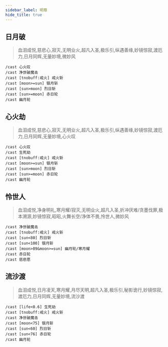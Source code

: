 ```yaml
---
sidebar_label: 明尊
hide_title: true
---
```


## 日月破

> 血泪成悦,慈悲心,寂灭,无明业火,超凡入圣,极乐引,纵遇善缘,妙镜惊寂,渡厄力,日月同辉,无量妙境,微妙风

```
/cast 心火叹
/cast 净世破魔击
/cast [tnobuff:戒火] 戒火斩
/cast [moon>=sun] 银月斩
/cast [sun>moon] 烈日斩
/cast [sun>=moon] 赤日轮
/cast 幽月轮
```


## 心火劫

> 血泪成悦,慈悲心,寂灭,无明业火,超凡入圣,极乐引,纵遇善缘,妙镜惊寂,渡厄力,日月同辉,无量妙境,心火叹

```
/cast 心火叹
/cast 生死劫
/cast [tnobuff:戒火] 戒火斩
/cast [moon>=sun] 银月斩
/cast [sun>moon] 烈日斩
/cast [sun>=moon] 赤日轮
/cast 幽月轮
```


## 怜世人

> 血泪成悦,净身明礼,寒月耀/寂灭,无明业火,超凡入圣,折冲厌难/贪墨伐罪,极本溯源,妙镜惊寂,昭昭,火舞长空/净体不畏,怜世人,微妙风

```
/cast 净世破魔击
/cast [tnobuff:戒火] 戒火斩
/cast [sun<80] 烈日斩
/cast [sun<100] 银月斩
/cast [moon>89&moon>=sun] 幽月轮/寒月耀
/cast 赤日轮
/cast 慈悲愿
```



## 流沙渡

> 血泪成悦,日月凌天,寒月耀,月尽天明,超凡入圣,极乐引,秘影诡行,妙镜惊寂,渡厄力,日月同辉,无量妙境,流沙渡

```
/cast [life<0.6] 生死劫
/cast [tnobuff:戒火] 戒火斩
/cast 净世破魔击
/cast [moon<75] 银月斩
/cast [sun<60] 烈日斩
/cast [sun<76] 赤日轮
/cast 幽月轮
```